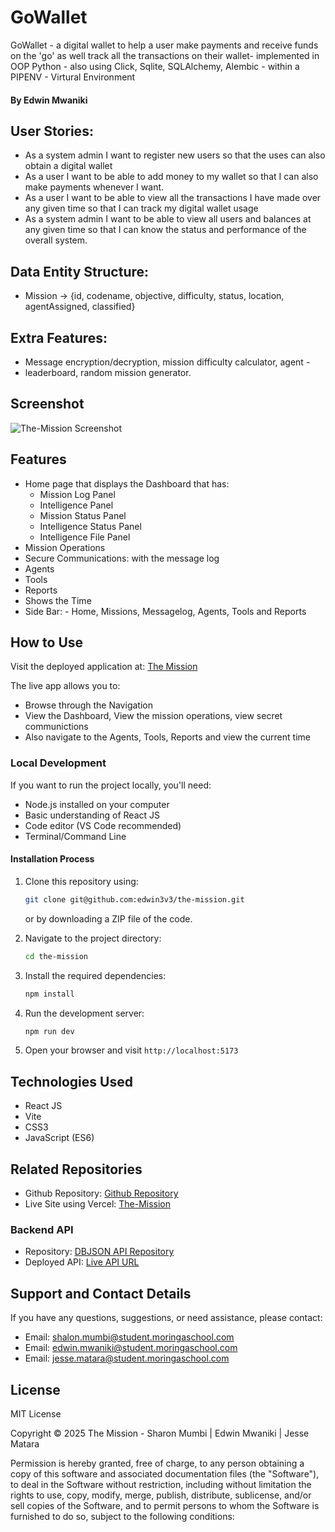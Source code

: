 # GoWallet
GoWallet - a digital wallet to help a user make payments and receive funds on the 'go' as well track all the transactions on their wallet- implemented in OOP Python - also using Click, Sqlite, SQLAlchemy, Alembic - within a PIPENV - Virtural Environment

#### By **Edwin Mwaniki**


## User Stories:

- As a system admin I want to register new users so that the uses can also obtain a digital wallet
- As a user I want to be able to add money to my wallet so that I can also make payments whenever I want.
- As a user I want to be able to view all the transactions I have made over any given time so that I can track my digital wallet usage
- As a system admin I want to be able to view all users and balances at any given time so that I can know the status and performance of the overall system.

## Data Entity Structure:
- Mission -> {id, codename, objective, difficulty, status, location, agentAssigned, classified}
## Extra Features:
- Message encryption/decryption, mission difficulty calculator, agent -
- leaderboard, random mission generator.

## Screenshot

![The-Mission Screenshot](./the-mission-screenshot.jpg)

## Features

- Home page that displays the Dashboard that has:
    - Mission Log Panel
    - Intelligence Panel
    - Mission Status Panel
    - Intelligence Status Panel
    - Intelligence File Panel
- Mission Operations
- Secure Communications: with the message log
- Agents
- Tools
- Reports
- Shows the Time
- Side Bar: - Home, Missions, Messagelog, Agents, Tools and Reports

## How to Use

Visit the deployed application at: [The Mission](https://the-mission.vercel.app/home)

The live app allows you to:

- Browse through the Navigation
- View the Dashboard, View the mission operations, view secret communictions
- Also navigate to the Agents, Tools, Reports and view the current time

  
### Local Development

If you want to run the project locally, you'll need:

- Node.js installed on your computer
- Basic understanding of React JS
- Code editor (VS Code recommended)
- Terminal/Command Line

#### Installation Process

1. Clone this repository using:

   ```bash
   git clone git@github.com:edwin3v3/the-mission.git
   ```

   or by downloading a ZIP file of the code.

2. Navigate to the project directory:

   ```bash
   cd the-mission
   ```

3. Install the required dependencies:

   ```bash
   npm install
   ```

4. Run the development server:

   ```bash
   npm run dev
   ```

5. Open your browser and visit `http://localhost:5173`

## Technologies Used

- React JS
- Vite
- CSS3
- JavaScript (ES6)

## Related Repositories

- Github Repository: [Github Repository](https://github.com/edwin3v3/the-mission)
- Live Site using Vercel: [The-Mission](https://the-mission.vercel.app/home)

### Backend API

- Repository: [DBJSON API Repository](https://github.com/edwin3v3/mission-server/tree/main)
- Deployed API: [Live API URL](https://mission-server.onrender.com/missions)

## Support and Contact Details

If you have any questions, suggestions, or need assistance, please contact:

- Email: <shalon.mumbi@student.moringaschool.com>
- Email: <edwin.mwaniki@student.moringaschool.com>
- Email: <jesse.matara@student.moringaschool.com>

## License

MIT License

Copyright &copy; 2025 The Mission - Sharon Mumbi | Edwin Mwaniki | Jesse Matara

Permission is hereby granted, free of charge, to any person obtaining a copy of this software and associated documentation files (the "Software"), to deal in the Software without restriction, including without limitation the rights to use, copy, modify, merge, publish, distribute, sublicense, and/or sell copies of the Software, and to permit persons to whom the Software is furnished to do so, subject to the following conditions: